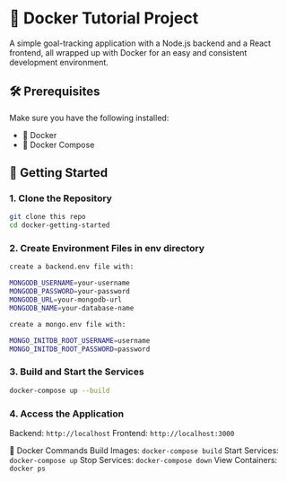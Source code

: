 # 🚀 Docker Tutorial Project

A simple goal-tracking application with a Node.js backend and a React frontend, all wrapped up with Docker for an easy and consistent development environment.

## 🛠 Prerequisites

Make sure you have the following installed:

- 🐳 Docker
- 🐳 Docker Compose

## 🚀 Getting Started

### 1. Clone the Repository

```bash
git clone this repo
cd docker-getting-started


```

### 2. Create Environment Files in env directory

```bash
create a backend.env file with:

MONGODB_USERNAME=your-username
MONGODB_PASSWORD=your-password
MONGODB_URL=your-mongodb-url
MONGODB_NAME=your-database-name

create a mongo.env file with:

MONGO_INITDB_ROOT_USERNAME=username
MONGO_INITDB_ROOT_PASSWORD=password
```

### 3. Build and Start the Services

```bash
docker-compose up --build

```

### 4. Access the Application

Backend: `http://localhost`
Frontend: `http://localhost:3000`

🐳 Docker Commands
Build Images: `docker-compose build`
Start Services: `docker-compose up`
Stop Services: `docker-compose down`
View Containers: `docker ps`
